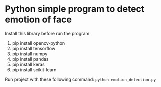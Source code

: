 # Python simple program to detect emotion of face

Install this library before run the program
1. pip install opencv-python
2. pip install tensorflow
3. pip install numpy
4. pip install pandas
5. pip install keras
6. pip install scikit-learn

Run project with these following command:
```python emotion_detection.py```
